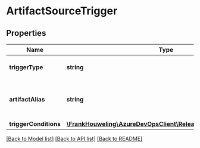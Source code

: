 # ArtifactSourceTrigger

## Properties
Name | Type | Description | Notes
------------ | ------------- | ------------- | -------------
**triggerType** | **string** | Type of release trigger. | [optional] 
**artifactAlias** | **string** | Artifact source alias for Artifact Source trigger type | [optional] 
**triggerConditions** | [**\FrankHouweling\AzureDevOpsClient\Release\Model\ArtifactFilter[]**](ArtifactFilter.md) |  | [optional] 

[[Back to Model list]](../README.md#documentation-for-models) [[Back to API list]](../README.md#documentation-for-api-endpoints) [[Back to README]](../README.md)


